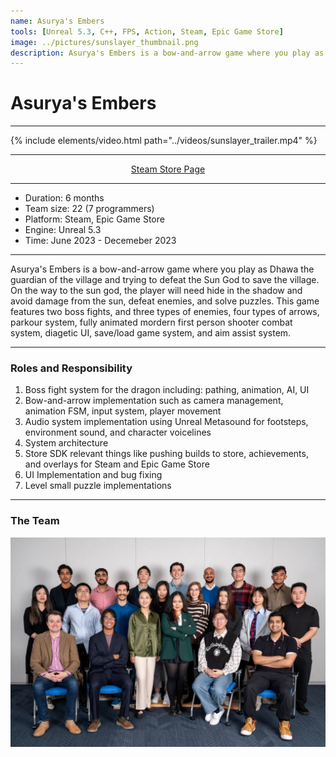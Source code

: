 ```yaml
---
name: Asurya's Embers
tools: [Unreal 5.3, C++, FPS, Action, Steam, Epic Game Store]
image: ../pictures/sunslayer_thumbnail.png
description: Asurya's Embers is a bow-and-arrow game where you play as Dhawa the guardian of the village and trying to defeat the Sun God to save the village.
---
```


# Asurya's Embers

***

<div class="section Trailer">

{% include elements/video.html path="../videos/sunslayer_trailer.mp4" %}

</div>

***

<div style="text-align: center;">
    <p><a href="https://store.steampowered.com/app/2491710/Asuryas_Embers/">Steam Store Page</a></p>
</div>

***

- Duration:             6 months
- Team size:            22 (7 programmers)
- Platform:             Steam, Epic Game Store
- Engine:               Unreal 5.3
- Time:                 June 2023 - Decemeber 2023

***

<div class="section Overview"></div>

Asurya's Embers is a bow-and-arrow game where you play as Dhawa the guardian of the village and trying to defeat the Sun God to save the village. On the way to the sun god, the player will need hide in the shadow and avoid damage from the sun, defeat enemies, and solve puzzles. This game features two boss fights, and three types of enemies, four types of arrows, parkour system, fully animated mordern first person shooter combat system, diagetic UI, save/load game system, and aim assist system. 

***

<div class="section Roles"></div>

### Roles and Responsibility

1. Boss fight system for the dragon including: pathing, animation, AI, UI
2. Bow-and-arrow implementation such as camera management, animation FSM, input system, player movement
3. Audio system implementation using Unreal Metasound for footsteps, environment sound, and character voicelines
4. System architecture 
5. Store SDK relevant things like pushing builds to store, achievements, and overlays for Steam and Epic Game Store
6. UI Implementation and bug fixing
7. Level small puzzle implementations

***

### The Team

![Seafeud Programmers](../pictures/sunslayer_family.webp)